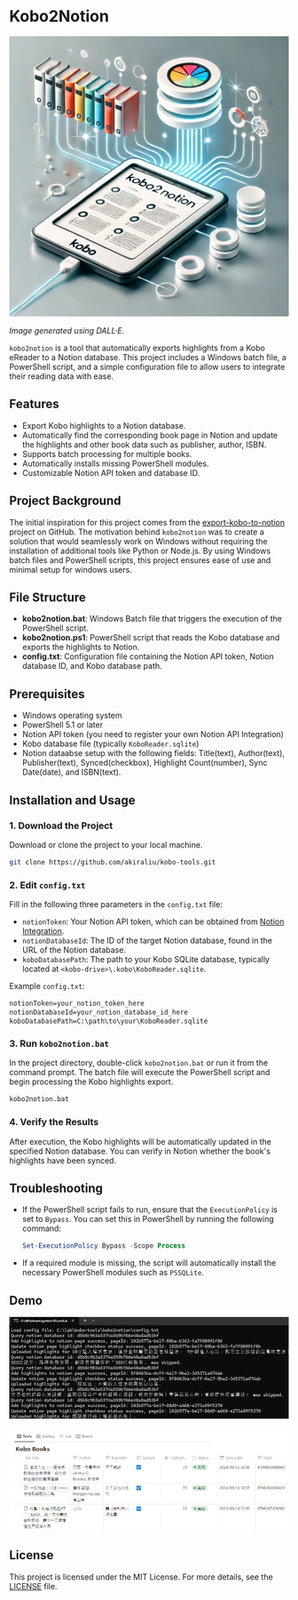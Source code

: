 # Kobo2Notion

![kobo2notion](./blob/kobo2notion-logo.png)

*Image generated using DALL·E.*

`kobo2notion` is a tool that automatically exports highlights from a Kobo eReader to a Notion database. This project includes a Windows batch file, a PowerShell script, and a simple configuration file to allow users to integrate their reading data with ease.

## Features

- Export Kobo highlights to a Notion database.
- Automatically find the corresponding book page in Notion and update the highlights and other book data such as publisher, author, ISBN.
- Supports batch processing for multiple books.
- Automatically installs missing PowerShell modules.
- Customizable Notion API token and database ID.

## Project Background

The initial inspiration for this project comes from the [export-kobo-to-notion](https://github.com/juliariec/export-kobo-to-notion) project on GitHub. The motivation behind `kobo2notion` was to create a solution that would seamlessly work on Windows without requiring the installation of additional tools like Python or Node.js. By using Windows batch files and PowerShell scripts, this project ensures ease of use and minimal setup for windows users.

## File Structure

- **kobo2notion.bat**: Windows Batch file that triggers the execution of the PowerShell script.
- **kobo2notion.ps1**: PowerShell script that reads the Kobo database and exports the highlights to Notion.
- **config.txt**: Configuration file containing the Notion API token, Notion database ID, and Kobo database path.

## Prerequisites

- Windows operating system
- PowerShell 5.1 or later
- Notion API token (you need to register your own Notion API Integration)
- Kobo database file (typically `KoboReader.sqlite`)
- Notion dataabse setup with the following fields: Title(text), Author(text), Publisher(text), Synced(checkbox), Highlight Count(number), Sync Date(date), and ISBN(text).
  
## Installation and Usage

### 1. Download the Project

Download or clone the project to your local machine.

```bash
git clone https://github.com/akiraliu/kobo-tools.git
```

### 2. Edit `config.txt`

Fill in the following three parameters in the `config.txt` file:

- `notionToken`: Your Notion API token, which can be obtained from [Notion Integration](https://www.notion.so/my-integrations).
- `notionDatabaseId`: The ID of the target Notion database, found in the URL of the Notion database.
- `koboDatabasePath`: The path to your Kobo SQLite database, typically located at `<kobo-drive>\.kobo\KoboReader.sqlite`.

Example `config.txt`:

```
notionToken=your_notion_token_here
notionDatabaseId=your_notion_database_id_here
koboDatabasePath=C:\path\to\your\KoboReader.sqlite
```

### 3. Run `kobo2notion.bat`

In the project directory, double-click `kobo2notion.bat` or run it from the command prompt. The batch file will execute the PowerShell script and begin processing the Kobo highlights export.

```bash
kobo2notion.bat
```

### 4. Verify the Results

After execution, the Kobo highlights will be automatically updated in the specified Notion database. You can verify in Notion whether the book's highlights have been synced.

## Troubleshooting

- If the PowerShell script fails to run, ensure that the `ExecutionPolicy` is set to `Bypass`. You can set this in PowerShell by running the following command:

  ```powershell
  Set-ExecutionPolicy Bypass -Scope Process
  ```

- If a required module is missing, the script will automatically install the necessary PowerShell modules such as `PSSQLite`.

## Demo

![kobo2notion-demo-cmd](./blob/kobo2notion-demo-cmd.png)

![kobo2notion-demo-notion](./blob/kobo2notion-demo-notion.png)

## License

This project is licensed under the MIT License. For more details, see the [LICENSE](./LICENSE) file.
